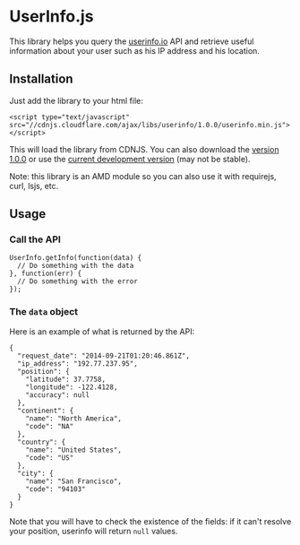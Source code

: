 UserInfo.js
============

This library helps you query the [userinfo.io](http://userinfo.io) API and retrieve useful information about your user such as his IP address and his location.

## Installation

Just add the library to your html file:

```
<script type="text/javascript" src="//cdnjs.cloudflare.com/ajax/libs/userinfo/1.0.0/userinfo.min.js"></script>
```

This will load the library from CDNJS. You can also download the [version 1.0.0](https://github.com/vdurmont/userinfo-js/releases/tag/v1.0.0) or use the [current development version](https://github.com/vdurmont/userinfo-js/blob/master/dist/userinfo.min.js) (may not be stable).

Note: this library is an AMD module so you can also use it with requirejs, curl, lsjs, etc.

## Usage

### Call the API

```
UserInfo.getInfo(function(data) {
  // Do something with the data
}, function(err) {
  // Do something with the error
});
```

### The `data` object

Here is an example of what is returned by the API:

```
{
  "request_date": "2014-09-21T01:20:46.861Z",
  "ip_address": "192.77.237.95",
  "position": {
    "latitude": 37.7758,
    "longitude": -122.4128,
    "accuracy": null
  },
  "continent": {
    "name": "North America",
    "code": "NA"
  },
  "country": {
    "name": "United States",
    "code": "US"
  },
  "city": {
    "name": "San Francisco",
    "code": "94103"
  }
}
```

Note that you will have to check the existence of the fields: if it can't resolve your position, userinfo will return `null` values.
